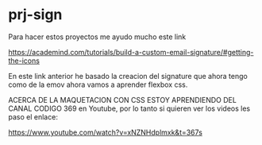 # prj-sign
Para hacer estos proyectos me ayudo mucho este link 

https://academind.com/tutorials/build-a-custom-email-signature/#getting-the-icons

En este link anterior he basado la creacion del signature que ahora tengo
como de la emov ahora vamos a aprender flexbox css.

ACERCA DE LA MAQUETACION CON CSS ESTOY APRENDIENDO DEL CANAL CODIGO 369  en Youtube, por lo tanto si quieren ver los videos les paso el enlace:

https://www.youtube.com/watch?v=xNZNHdplmxk&t=367s

